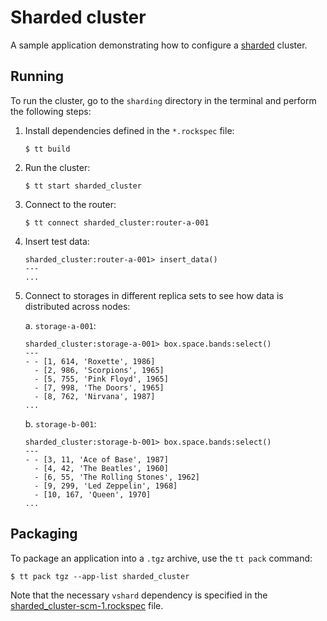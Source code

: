 # Sharded cluster

A sample application demonstrating how to configure a [sharded](https://www.tarantool.io/en/doc/latest/concepts/sharding/) cluster.

## Running

To run the cluster, go to the `sharding` directory in the terminal and perform the following steps:

1. Install dependencies defined in the `*.rockspec` file:

   ```console
   $ tt build
   ```
   
2. Run the cluster:

   ```console
   $ tt start sharded_cluster
   ```

3. Connect to the router:

   ```console
   $ tt connect sharded_cluster:router-a-001
   ```

4. Insert test data:

   ```console
   sharded_cluster:router-a-001> insert_data()
   ---
   ...
   ```
   
5. Connect to storages in different replica sets to see how data is distributed across nodes:

   a. `storage-a-001`:

      ```console
      sharded_cluster:storage-a-001> box.space.bands:select()
      ---
      - - [1, 614, 'Roxette', 1986]
        - [2, 986, 'Scorpions', 1965]
        - [5, 755, 'Pink Floyd', 1965]
        - [7, 998, 'The Doors', 1965]
        - [8, 762, 'Nirvana', 1987]
      ...
      ```
   
   b. `storage-b-001`:

      ```console
      sharded_cluster:storage-b-001> box.space.bands:select()
      ---
      - - [3, 11, 'Ace of Base', 1987]
        - [4, 42, 'The Beatles', 1960]
        - [6, 55, 'The Rolling Stones', 1962]
        - [9, 299, 'Led Zeppelin', 1968]
        - [10, 167, 'Queen', 1970]
      ...
      ```


## Packaging

To package an application into a `.tgz` archive, use the `tt pack` command:

```console
$ tt pack tgz --app-list sharded_cluster
```

Note that the necessary `vshard` dependency is specified in the [sharded_cluster-scm-1.rockspec](sharded_cluster-scm-1.rockspec) file.
